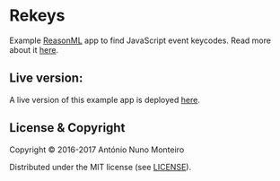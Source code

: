 # Rekeys

Example [ReasonML](https://reasonml.github.io/) app to find JavaScript event
keycodes. Read more about it [here](https://anmonteiro.com/2017/08/shipping-a-very-simplistic-reasonreact-app/).

## Live version:

A live version of this example app is deployed [here](https://anmonteiro.com/rekeys).

## License & Copyright

Copyright © 2016-2017 António Nuno Monteiro

Distributed under the MIT license (see [LICENSE](./LICENSE)).
